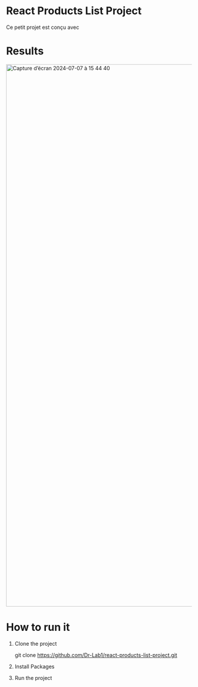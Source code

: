 # React Products List Project

Ce petit projet est conçu avec 

# Results 

<img width="1470" alt="Capture d’écran 2024-07-07 à 15 44 40" src="https://github.com/Dr-Lab1/react-products-list-project/assets/96502938/555c672d-8ab2-4eea-b7c5-f61d348211c3">

# How to run it 

1. Clone the project

    git clone https://github.com/Dr-Lab1/react-products-list-project.git
   
3. Install Packages
4. Run the project
